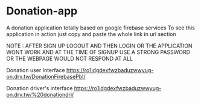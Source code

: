 # Donation-app
A donation application totally based on google firebase services
To see this application in action just copy and paste the whole link in url section

NOTE : AFTER SIGN UP LOGOUT AND THEN LOGIN OR THE APPLICATION WONT WORK AND AT THE TIME OF SIGNUP USE A STRONG PASSWORD OR THE WEBPAGE WOULD NOT RESPOND AT ALL

Donation user Interface
https://ro1idgdexfwzbaduzwwyug-on.drv.tw/DonationFirebasePbl/

Donation driver's interface
https://ro1idgdexfwzbaduzwwyug-on.drv.tw/%20donationdri/
